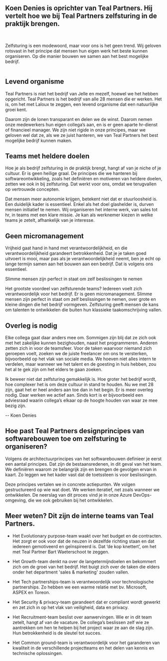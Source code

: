 <!-- title: Werken in zelfsturende teams  -->
<!-- author: Koen Denies -->
<!-- date: 2020-09-14 -->
<!-- img: /assets/img/blogimages/teal-self-managing-teams.jpg -->

<h2>Koen Denies is oprichter van Teal Partners. Hij vertelt hoe we bij Teal Partners zelfsturing in de praktijk brengen.</h2> 
 
<p>
Zelfsturing is een modewoord, maar voor ons is het geen trend. Wij geloven rotsvast in het principe dat mensen hun eigen
 werk het beste kunnen organiseren. Op die manier bouwen we samen aan het best mogelijke bedrijf.
</p>

<p class="page__image--wide">
      <img src="/assets/img/blogimages/teal-self-managing-teams.jpg" alt="">
</p>

<h2>Levend organisme</h2>
<p>
Teal Partners is niet het bedrijf van Jelle en mezelf, hoewel we het hebben opgericht. Teal Partners is het bedrijf van 
alle 28 mensen die er werken. Het is, om het met Laloux te zeggen, een levend organisme dat een natuurlijke groei kent.
</p>

<p>
Daarom zijn de lonen transparant en delen we de winst. Daarom nemen onze medewerkers hun eigen collega’s aan, en is er 
geen aparte hr-dienst of financieel manager. We zijn niet rigide in onze principes, maar we geloven wel dat ze, als we 
ze juist hanteren, we van Teal Partners het best mogelijke bedrijf kunnen maken. 
</p>
 
<p> 

<h2>Teams met heldere doelen</h2>
<p>
Hoe je als bedrijf zelfsturing in de praktijk brengt, hangt af van je niche of je cultuur. Er is geen heilige graal. De 
principes die we hanteren bij softwareontwikkeling, zoals het definiëren en motiveren van heldere doelen, zetten we ook 
in bij zelfsturing. Dat werkt voor ons, omdat we terugvallen op vertrouwde concepten. 
</p>

<p> 
Dat mensen meer autonomie krijgen, betekent niet dat er stuurloosheid is. Een duidelijk kader is essentieel. Enkel als 
het doel glashelder is, durven mensen initiatief te nemen. Wij organiseren het interne werk, van sales tot hr, in teams 
met een klare missie. Je kan als werknemer kiezen in welke teams je zetelt, afhankelijk van je interesse.
</p>

<h2>Geen micromanagement</h2>
<p>
Vrijheid gaat hand in hand met verantwoordelijkheid, en die verantwoordelijkheid garandeert betrokkenheid. Dat je je 
taken goed uitvoert is mooi, maar pas als je verantwoordelijkheid neemt, ben je echt op lange termijn samen aan het 
bouwen aan een bedrijf. Dat is volgens ons essentieel.
</p>

<p class="blogpost__quote">
    Slimme mensen zijn perfect in staat om zelf beslissingen te nemen
</p>

<p> 
Het grootste voordeel van zelfsturende teams? Iedereen voelt zich verantwoordelijk voor het bedrijf. Er is geen 
micromanagement.  Slimme mensen zijn perfect in staat om zelf beslissingen te nemen, over grote en kleine dingen die het
 bedrijf vormgeven. Zelfsturing geeft mensen de kans om talenten te ontwikkelen die buiten hun klassieke 
 taakomschrijving vallen.
</p>


<h2>Overleg is nodig</h2>
<p>
Elke collega gaat daar anders mee om. Sommigen zijn blij dat ze zich ook met het zakelijke kunnen bezighouden, naast het
 programmeren. Anderen zetten zich in voor de teamsfeer. Voor de taken waarvoor niemand zich geroepen voelt, zoeken we 
 de juiste freelancer om ons te versterken, bijvoorbeeld op het vlak van sociale media. We hoeven niet alles intern te 
 verdelen, maar wanneer we het talent en de goesting in huis hebben, zou het al te gek zijn om het elders te gaan zoeken. 
</p>   
<p>
Ik beweer niet dat zelfsturing gemakkelijk is. Hoe groter het bedrijf wordt, hoe complexer het is om deze cultuur in 
stand te houden. Nu we met 28 zijn, gaat het er heel anders aan toe dan in het begin. Er is meer overleg nodig. Daar 
werken we actief aan. Sinds kort is er bijvoorbeeld een adviesraad waarin collega’s elkaar op de hoogte houden van waar 
ze mee bezig zijn.
</p> 

<p class="blogpost__content__outro">
-- Koen Denies
</p>

<div class="blogpost__content__kader">
<h2>Hoe past Teal Partners designprincipes van softwarebouwen toe om zelfsturing te organiseren?</h2>

<p>Volgens de architectuurprincipes van het softwarebouwen definieer je eerst een aantal principes. Dat zijn de 
bestaansredenen, in dit geval van het team. We definiëren waarom ze belangrijk zijn en brengen de gevolgen ervan in 
kaart. Zo leggen we het kader vast dat de toetssteen is voor beslissingen.  </p>

<p>
Deze principes vertalen we in concrete actiepunten. We volgen gestructureerd op wie wat doet. We werken iteratief, net 
zoals wanneer we ontwikkelen. De neerslag van dit proces vind je in onze Azure DevOps-omgeving, die we ook gebruiken bij
 het ontwikkelen.  
 </p>
</div>


<div class="blogpost__content__kader">
<h2>Meer weten? Dit zijn de interne teams van Teal Partners.</h2>

- Het Evolutionary purpose-team waakt over het budget en de contracten. Het zorgt er ook voor dat de neuzen in dezelfde
 richting staan en dat iedereen gemotiveerd en geïnspireerd is. Dat ‘de kop knettert’, om het met Teal Partner 
 Bart Waeterschoot te zeggen. 

- Het Growth-team denkt na over de langetermijndoelen en bekommert zich om de groei van het bedrijf. Het buigt zich over
 de taken die elders onder het department 'sales & marketing' zouden vallen. 

- Het Tech partnerships-team is verantwoordelijk voor technologische partnerships. Zo hebben we een warme relatie met 
bv. Microsoft, ASPEX en Toreon.  

- Het Security & privacy-team garandeert dat er compliant wordt gewerkt en zet zich in op het vlak van veiligheid, data 
en privacy. 

- Het Recruitment-team beslist over aanwervingen. Wie er in dit team zetelt, hangt af van de vacature. De collega’s 
beslissen zelf wie ze aantrekken om hen te helpen bij het project waar ze aan de slag zijn. Hun betrokkenheid is de 
sleutel tot succes.

- Het Common ground-team is verantwoordelijk voor het garanderen van kwaliteit in de verschillende projectteams en het 
delen van kennis en technische oplossingen.

</div>




